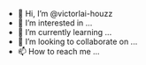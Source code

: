 - 👋 Hi, I’m @victorlai-houzz
- 👀 I’m interested in ...
- 🌱 I’m currently learning ...
- 💞️ I’m looking to collaborate on ...
- 📫 How to reach me ...

<!---
victorlai-houzz/victorlai-houzz is a ✨ special ✨ repository because its `README.md` (this file) appears on your GitHub profile.
You can click the Preview link to take a look at your changes.
--->
